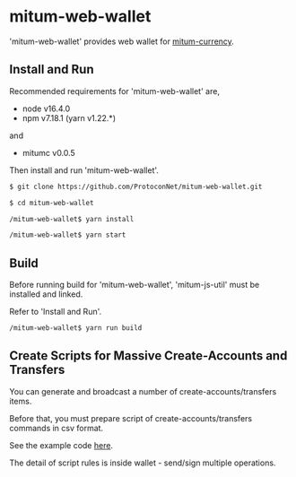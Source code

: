 # mitum-web-wallet

'mitum-web-wallet' provides web wallet for [mitum-currency](https://github.com/ProtoconNet/mitum-currency).

## Install and Run

Recommended requirements for 'mitum-web-wallet' are,

* node v16.4.0
* npm v7.18.1 (yarn v1.22.*)

and

* mitumc v0.0.5

Then install and run 'mitum-web-wallet'.

```sh
$ git clone https://github.com/ProtoconNet/mitum-web-wallet.git

$ cd mitum-web-wallet

/mitum-web-wallet$ yarn install

/mitum-web-wallet$ yarn start
```

## Build

Before running build for 'mitum-web-wallet', 'mitum-js-util' must be installed and linked.

Refer to 'Install and Run'.

```sh
/mitum-web-wallet$ yarn run build
```

## Create Scripts for Massive Create-Accounts and Transfers

You can generate and broadcast a number of create-accounts/transfers items.

Before that, you must prepare script of create-accounts/transfers commands in csv format.

See the example code [here](test/bulk_example.js).

The detail of script rules is inside wallet - send/sign multiple operations.
